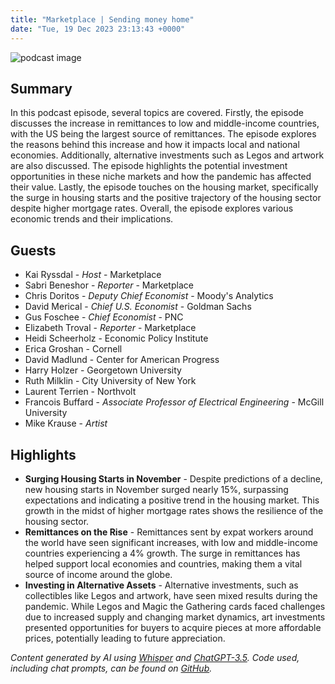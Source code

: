 ```yaml
---
title: "Marketplace | Sending money home"
date: "Tue, 19 Dec 2023 23:13:43 +0000"
---
```


![podcast image](https://www.marketplace.org/wp-content/uploads/2019/05/MP_show-1.png)

## Summary

In this podcast episode, several topics are covered. Firstly, the episode discusses the increase in remittances to low and middle-income countries, with the US being the largest source of remittances. The episode explores the reasons behind this increase and how it impacts local and national economies. Additionally, alternative investments such as Legos and artwork are also discussed. The episode highlights the potential investment opportunities in these niche markets and how the pandemic has affected their value. Lastly, the episode touches on the housing market, specifically the surge in housing starts and the positive trajectory of the housing sector despite higher mortgage rates. Overall, the episode explores various economic trends and their implications.

## Guests

- Kai Ryssdal - _Host_ - Marketplace
- Sabri Beneshor - _Reporter_ - Marketplace
- Chris Doritos - _Deputy Chief Economist_ - Moody's Analytics
- David Merical - _Chief U.S. Economist_ - Goldman Sachs
- Gus Foschee - _Chief Economist_ - PNC
- Elizabeth Troval - _Reporter_ - Marketplace
- Heidi Scheerholz - Economic Policy Institute
- Erica Groshan - Cornell
- David Madlund - Center for American Progress
- Harry Holzer - Georgetown University
- Ruth Milklin - City University of New York
- Laurent Terrien - Northvolt
- Francois Buffard - _Associate Professor of Electrical Engineering_ - McGill University
- Mike Krause - _Artist_

## Highlights

- **Surging Housing Starts in November** - Despite predictions of a decline, new housing starts in November surged nearly 15%, surpassing expectations and indicating a positive trend in the housing market. This growth in the midst of higher mortgage rates shows the resilience of the housing sector.
- **Remittances on the Rise** - Remittances sent by expat workers around the world have seen significant increases, with low and middle-income countries experiencing a 4% growth. The surge in remittances has helped support local economies and countries, making them a vital source of income around the globe.
- **Investing in Alternative Assets** - Alternative investments, such as collectibles like Legos and artwork, have seen mixed results during the pandemic. While Legos and Magic the Gathering cards faced challenges due to increased supply and changing market dynamics, art investments presented opportunities for buyers to acquire pieces at more affordable prices, potentially leading to future appreciation.

_Content generated by AI using [Whisper](https://openai.com/research/whisper) and [ChatGPT-3.5](https://openai.com/blog/chatgpt). Code used, including chat prompts, can be found on [GitHub](https://github.com/dustinbrownman/podcast-parser/blob/main/app/functions.py)._

